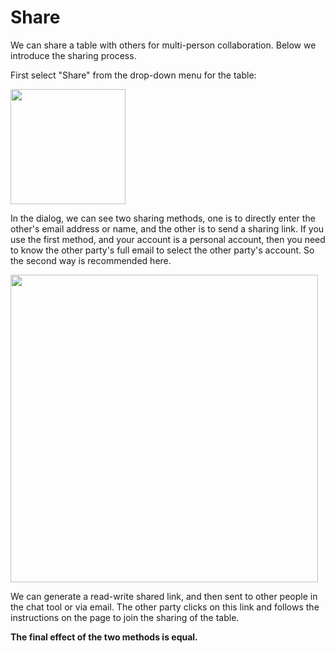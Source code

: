 # Share

We can share a table with others for multi-person collaboration. Below we introduce the sharing process.

First select "Share" from the drop-down menu for the table:

<img src="https://docs.seatable.io/lib/77cbe12e-72a7-488b-972d-0ca6376cd056/file/images/auto-upload/image (36).png?raw=1" width="184" height="null" />

In the dialog, we can see two sharing methods, one is to directly enter the other's email address or name, and the other is to send a sharing link. If you use the first method, and your account is a personal account, then you need to know the other party's full email to select the other party's account. So the second way is recommended here.

<img src="https://docs.seatable.io/lib/77cbe12e-72a7-488b-972d-0ca6376cd056/file/images/auto-upload/image (37).png?raw=1" height="null" width="492.390625" />

We can generate a read-write shared link, and then sent to other people in the chat tool or via email. The other party clicks on this link and follows the instructions on the page to join the sharing of the table.

**The final effect of the two methods is equal.**
